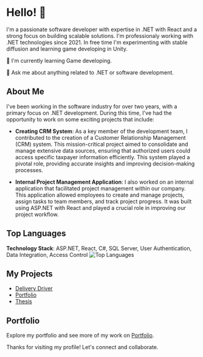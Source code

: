 # Hello! 👋

I'm a passionate software developer with expertise in .NET with React and a strong focus on building scalable solutions. I'm professionaly working with .NET technologies since 2021.
In free time I'm experimenting with stable diffusion and learning game developing in Unity. 

🌱 I'm currently learning Game developing.
<!--🤔 I'm looking for help with [What You Need Help With].-->
💬 Ask me about anything related to .NET or software development.

## About Me

I've been working in the software industry for over two years, with a primary focus on .NET development. During this time, I've had the opportunity to work on some exciting projects that include:

- **Creating CRM System**: As a key member of the development team, I contributed to the creation of a Customer Relationship Management (CRM) system. This mission-critical project aimed to consolidate and manage extensive data sources, ensuring that authorized users could access specific taxpayer information efficiently. This system played a pivotal role, providing accurate insights and improving decision-making processes.

- **Internal Project Management Application**: I also worked on an internal application that facilitated project management within our company. This application allowed employees to create and manage projects, assign tasks to team members, and track project progress. It was built using ASP.NET with React and played a crucial role in improving our project workflow.

<!---
## My GitHub Stats

![GitHub Stats](https://github-readme-stats.vercel.app/api?username=Xenorsek&show_icons=true)
-->
## Top Languages
**Technology Stack**: ASP.NET, React, C#, SQL Server, User Authentication, Data Integration, Access Control
![Top Languages](https://github-readme-stats.vercel.app/api/top-langs/?username=Xenorsek)

## My Projects

- [Delivery Driver](https://github.com/Xenorsek/DeliveryDriver)
- [Portfolio](https://github.com/Xenorsek/xenorsek.github.io)
- [Thesis](https://github.com/Xenorsek/PracowniaDyplomowa)

## Portfolio

Explore my portfolio and see more of my work on [Portfolio](https://xenorsek.github.io/).

Thanks for visiting my profile! Let's connect and collaborate.
